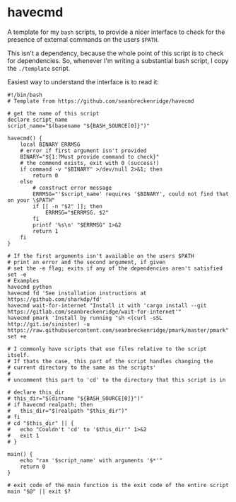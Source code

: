 # havecmd

A template for my `bash` scripts, to provide a nicer interface to check for the presence of external commands on the users `$PATH`.

This isn't a dependency, because the whole point of this script is to check for dependencies. So, whenever I'm writing a substantial bash script, I copy the `./template` script.

Easiest way to understand the interface is to read it:

```shell
#!/bin/bash
# Template from https://github.com/seanbreckenridge/havecmd

# get the name of this script
declare script_name
script_name="$(basename "${BASH_SOURCE[0]}")"

havecmd() {
	local BINARY ERRMSG
	# error if first argument isn't provided
	BINARY="${1:?Must provide command to check}"
	# the commend exists, exit with 0 (success!)
	if command -v "$BINARY" >/dev/null 2>&1; then
		return 0
	else
		# construct error message
		ERRMSG="'$script_name' requires '$BINARY', could not find that on your \$PATH"
		if [[ -n "$2" ]]; then
			ERRMSG="$ERRMSG. $2"
		fi
		printf '%s\n' "$ERRMSG" 1>&2
		return 1
	fi
}

# If the first arguments isn't available on the users $PATH
# print an error and the second argument, if given
# set the -e flag; exits if any of the dependencies aren't satisfied
set -e
# Examples
havecmd python
havecmd fd 'See installation instructions at https://github.com/sharkdp/fd'
havecmd wait-for-internet "Install it with 'cargo install --git https://gitlab.com/seanbreckenridge/wait-for-internet'"
havecmd pmark 'Install by running "sh <(curl -sSL http://git.io/sinister) -u https://raw.githubusercontent.com/seanbreckenridge/pmark/master/pmark"'
set +e

# I commonly have scripts that use files relative to the script itself.
# If thats the case, this part of the script handles changing the
# current directory to the same as the scripts'
#
# uncomment this part to 'cd' to the directory that this script is in

# declare this_dir
# this_dir="$(dirname "${BASH_SOURCE[0]}")"
# if havecmd realpath; then
# 	this_dir="$(realpath "$this_dir")"
# fi
# cd "$this_dir" || {
# 	echo "Couldn't 'cd' to '$this_dir'" 1>&2
# 	exit 1
# }

main() {
	echo "ran '$script_name' with arguments '$*'"
	return 0
}

# exit code of the main function is the exit code of the entire script
main "$@" || exit $?
```

